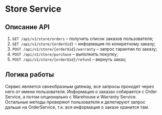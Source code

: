 # Store Service

## Описание API

1. `GET /api/v1/store/orders` – получить список заказов пользователя;
1. `GET /api/v1/store/{orderUid}` – информация по конкретному заказу;
1. `POST /api/v1/store/{orderUid}/warranty` – запрос гарантии по заказу;
1. `POST /api/v1/store/purchase` – выполнить покупку;
1. `POST /api/v1/store/{orderUid}/refund` – вернуть заказ;

## Логика работы

Сервис является своеобразным gateway, все запросы проходят через него от имени пользователя. Информация о заказах
собирается с Order Service, а потом опционально с Warehouse и Warranty Service. Остальные методы проверяют пользователя
и делегируют запрос дальше на OrderService, т.к. вся информация о заказе хранится там.